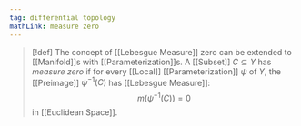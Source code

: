 ```yaml
---
tag: differential topology
mathLink: measure zero
---
```

>[!def]
>The concept of [[Lebesgue Measure]] zero can be extended to [[Manifold]]s with [[Parameterization]]s. A [[Subset]] $C\subseteq Y$ has *measure zero* if for every [[Local]] [[Parameterization]] $\psi$ of $Y$, the [[Preimage]] $\psi^{-1}(C)$ has [[Lebesgue Measure]]: $$m(\psi^{-1}(C))=0$$in [[Euclidean Space]].

